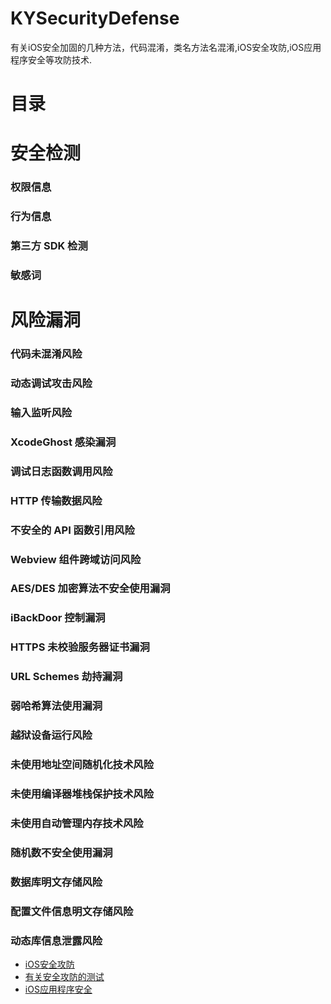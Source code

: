# KYSecurityDefense
有关iOS安全加固的几种方法，代码混淆，类名方法名混淆,iOS安全攻防,iOS应用程序安全等攻防技术.


# 目录

#  安全检测 
### 权限信息
### 行为信息
### 第三方 SDK 检测 
### 敏感词

# 风险漏洞 
### 代码未混淆风险
### 动态调试攻击风险
### 输入监听风险
### XcodeGhost 感染漏洞 
### 调试日志函数调用风险 
### HTTP 传输数据风险 
### 不安全的 API 函数引用风险 
### Webview 组件跨域访问风险 
### AES/DES 加密算法不安全使用漏洞
### iBackDoor 控制漏洞 
### HTTPS 未校验服务器证书漏洞 
### URL Schemes 劫持漏洞
### 弱哈希算法使用漏洞
### 越狱设备运行风险
### 未使用地址空间随机化技术风险
### 未使用编译器堆栈保护技术风险
### 未使用自动管理内存技术风险
### 随机数不安全使用漏洞
### 数据库明文存储风险
### 配置文件信息明文存储风险
### 动态库信息泄露风险


* [iOS安全攻防](./README_gf.md)
* [有关安全攻防的测试](./README_TEST.md)
* [iOS应用程序安全](./README_yyaq.md)